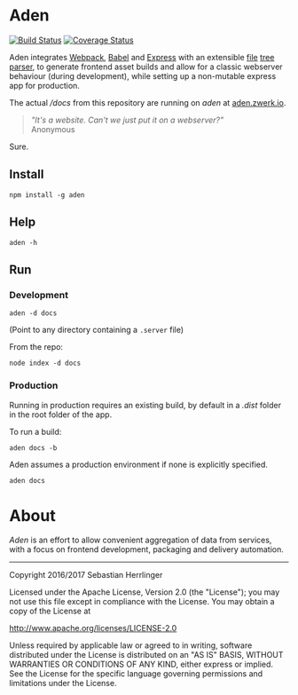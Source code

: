# Aden

[![Build Status](https://travis-ci.org/kommander/aden.png)](https://travis-ci.org/kommander/aden) [![Coverage Status](https://coveralls.io/repos/github/kommander/aden/badge.svg?branch=master)](https://coveralls.io/github/kommander/aden?branch=master)

Aden integrates [Webpack](https://github.com/webpack/webpack),
[Babel](https://babeljs.io) and
[Express](http://expressjs.com/) with an extensible [file](https://en.wikipedia.org/wiki/Computer_file) [tree](https://en.wikipedia.org/wiki/Tree_data_structure) [parser](https://en.wikipedia.org/wiki/Parsing),
to generate frontend asset builds and allow for a classic webserver behaviour
(during development), while setting up a non-mutable express app for production.

The actual _/docs_ from this repository are running on _aden_ at [aden.zwerk.io](http://aden.zwerk.io).

> _"It's a website. Can't we just put it on a webserver?"_  
> Anonymous

Sure.

## Install
```
npm install -g aden
```

## Help
```
aden -h
```

## Run
### Development
```
aden -d docs
```
(Point to any directory containing a `.server` file)

From the repo:
```
node index -d docs
```

### Production
Running in production requires an existing build,
by default in a _.dist_ folder in the root folder of the app.

To run a build:
```
aden docs -b
```

Aden assumes a production environment if none is explicitly specified.
```
aden docs
```

# About
_Aden_ is an effort to allow convenient aggregation of data from services,
with a focus on frontend development, packaging and delivery automation.


---
Copyright 2016/2017 Sebastian Herrlinger

Licensed under the Apache License, Version 2.0 (the "License");
you may not use this file except in compliance with the License.
You may obtain a copy of the License at

 http://www.apache.org/licenses/LICENSE-2.0

Unless required by applicable law or agreed to in writing, software
distributed under the License is distributed on an "AS IS" BASIS,
WITHOUT WARRANTIES OR CONDITIONS OF ANY KIND, either express or implied.
See the License for the specific language governing permissions and
limitations under the License.
